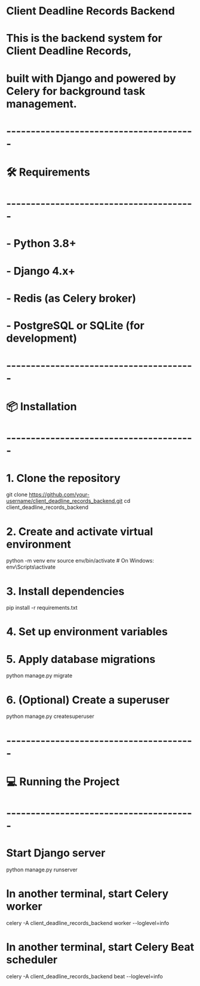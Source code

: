 # Client Deadline Records Backend

# This is the backend system for Client Deadline Records,

# built with Django and powered by Celery for background task management.

# ---------------------------------------

# 🛠️ Requirements

# ---------------------------------------

# - Python 3.8+

# - Django 4.x+

# - Redis (as Celery broker)

# - PostgreSQL or SQLite (for development)

# ---------------------------------------

# 📦 Installation

# ---------------------------------------

# 1. Clone the repository

git clone https://github.com/your-username/client_deadline_records_backend.git
cd client_deadline_records_backend

# 2. Create and activate virtual environment

python -m venv env
source env/bin/activate # On Windows: env\Scripts\activate

# 3. Install dependencies

pip install -r requirements.txt

# 4. Set up environment variables

# 5. Apply database migrations

python manage.py migrate

# 6. (Optional) Create a superuser

python manage.py createsuperuser

# ---------------------------------------

# 💻 Running the Project

# ---------------------------------------

# Start Django server

python manage.py runserver

# In another terminal, start Celery worker

celery -A client_deadline_records_backend worker --loglevel=info

# In another terminal, start Celery Beat scheduler

celery -A client_deadline_records_backend beat --loglevel=info
